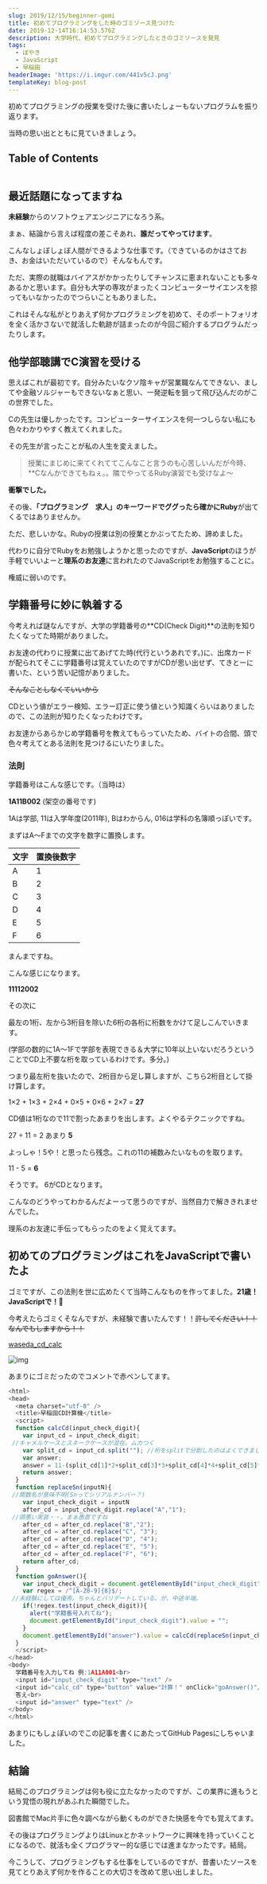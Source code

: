 ```yaml
---
slug: 2019/12/15/beginner-gomi
title: 初めてプログラミングをした時のゴミソース見つけた
date: 2019-12-14T16:14:53.576Z
description: 大学時代、初めてプログラミングしたときのゴミソースを発見
tags:
  - ぼやき
  - JavaScript
  - 早稲田
headerImage: 'https://i.imgur.com/441v5cJ.png'
templateKey: blog-post
---
```

初めてプログラミングの授業を受けた後に書いたしょーもないプログラムを振り返ります。

当時の思い出とともに見ていきましょう。

## Table of Contents

```toc

```

## 最近話題になってますね

**未経験**からのソフトウェアエンジニアになろう系。

まぁ、結論から言えば程度の差こそあれ、**誰だってやってけます**。

こんなしょぼしょぼ人間ができるような仕事です。（できているのかはさておき、お金はいただいているので）そんなもんです。

ただ、実際の就職はバイアスがかかったりしてチャンスに恵まれないことも多々あるかと思います。自分も大学の専攻がまったくコンピューターサイエンスを掠ってもいなかったのでつらいこともありました。

これはそんな私がとりあえず何かプログラミングを初めて、そのポートフォリオを全く活かさないで就活した軌跡が詰まったのが今回ご紹介するプログラムだったりします。

## 他学部聴講でC演習を受ける

思えばこれが最初です。自分みたいなクソ陰キャが営業職なんてできない、ましてや金融ソルジャーもできないなぁと思い、一発逆転を狙って飛び込んだのがこの世界でした。

Cの先生は優しかったです。コンピューターサイエンスを何一つしらない私にも色々わかりやすく教えてくれました。

その先生が言ったことが私の人生を変えました。

> 授業にまじめに来てくれててこんなこと言うのも心苦しいんだが今時、**Cなんかできてもねぇ。。隣でやってるRuby演習でも受けなよ～

**衝撃でした。**

その後、**「プログラミング　求人」**のキーワードでググったら確かに**Ruby**が出てくるではありませんか。

ただ、悲しいかな。Rubyの授業は別の授業とかぶってたため、諦めました。

代わりに自分でRubyをお勉強しようかと思ったのですが、**JavaScript**のほうが手軽でいいよーと**理系のお友達**に言われたのでJavaScriptをお勉強することに。

権威に弱いのです。

## 学籍番号に妙に執着する

今考えれば謎なんですが、大学の学籍番号の**CD(Check Digit)**の法則を知りたくなってた時期がありました。

お友達の代わりに授業に出てあげてた時(代行というあれです。)に、出席カードが配られてそこに学籍番号は覚えていたのですがCDが思い出せず、てきとーに書いた、という苦い記憶がありました。

~~そんなことしなくていいから~~

CDという値がエラー検知、エラー訂正に使う値という知識くらいはありましたので、この法則が知りたくなったわけです。

お友達からあらかじめ学籍番号を教えてもらっていたため、バイトの合間、頭で色々考えてとある法則を見つけるにいたりました。

### 法則

学籍番号はこんな感じです。（当時は）

**1A11B002** (架空の番号です)

1Aは学部, 11は入学年度(2011年), Bはわからん, 016は学科の名簿順っぽいです。

まずはA～Fまでの文字を数字に置換します。

| 文字  | 置換後数字 |
| --- | ----- |
| A   | 1     |
| B   | 2     |
| C   | 3     |
| D   | 4     |
| E   | 5     |
| F   | 6     |

まんまですね。

こんな感じになります。

**11112002**

その次に

最左の1桁、左から3桁目を除いた6桁の各桁に桁数をかけて足しこんでいきます。

(学部の数的に1A～1Fで学部を表現できる＆大学に10年以上いないだろうということでCD上不要な桁を取っているわけです。多分。)

つまり最左桁を抜いたので、2桁目から足し算しますが、こちら2桁目として掛け算します。

1×2 + 1×3 + 2×4 + 0×5 + 0×6 + 2×7 = **27**

CD値は1桁なので11で割ったあまりを出します。よくやるテクニックですね。

27 ÷ 11 = 2 あまり **5**

よっしゃ！5や！と思ったら残念。これの11の補数みたいなものを取ります。

11 - 5 = **6**

そうです。 6がCDとなります。

こんなのどうやってわかるんだよーって思うのですが、当然自力で解ききれませんでした。

理系のお友達に手伝ってもらったのをよく覚えてます。

## 初めてのプログラミングはこれをJavaScriptで書いたよ

ゴミですが、この法則を世に広めたくて当時こんなものを作ってました。**21歳！JavaScriptで！👊**

今考えたらゴミくそなんですが、未経験で書いたんです！！~~許してください！！なんでもしますから！！~~

[waseda_cd_calc
](https://github.com/tubone24/waseda_cd_calc)

![img](https://i.imgur.com/441v5cJ.png)

あまりにゴミだったのでコメントで赤ペンしてます。

```javascript
<html>
<head>
  <meta charset="utf-8" />
  <title>早稲田CD計算機</title>
  <script>
  function calcCd(input_check_digit){
    var input_cd = input_check_digit; //キャメルケースとスネークケースが混在。ムカつく
    var split_cd = input_cd.split(""); //桁をsplitで分割したのはよくできました
    var answer;
    answer = 11-(split_cd[1]*2+split_cd[3]*3+split_cd[4]*4+split_cd[5]*5+split_cd[6]*6+split_cd[7]*7)%11
    return answer;
  }
  function replaceSn(inputN){ //関数名が意味不明(Snってシリアルナンバー？)
    var input_check_digit = inputN
    after_cd = input_check_digit.replace("A","1"); //頭悪い実装・・。まぁ愚直ですね
    after_cd = after_cd.replace("B","2");
    after_cd = after_cd.replace("C", "3");
    after_cd = after_cd.replace("D", "4");
    after_cd = after_cd.replace("E", "5");
    after_cd = after_cd.replace("F", "6");
    return after_cd;
  }
  function goAnswer(){
    var input_check_digit = document.getElementById("input_check_digit").value;
    var regex = /^[A-Z0-9]{8}$/; //未経験にしては優秀。ちゃんとバリデートしている。が、中途半端。
    if(!regex.test(input_check_digit)){
      alert("学籍番号入れてね");
      document.getElementById("input_check_digit").value = "";
    }
    document.getElementById("answer").value = calcCd(replaceSn(input_check_digit));
  }
  </script>
</head>
<body>
  学籍番号を入力してね 例:1A11A001<br>
  <input id="input_check_digit" type="text" />
  <input id="calc_cd" type="button" value="計算！" onClick="goAnswer()"/><br>
  答え<br>
  <input id="answer" type="text" />
</body>
</html>
```

あまりにもしょぼいのでこの記事を書くにあたってGitHub Pagesにしちゃいました。

## 結論

結局このプログラミングは何も役に立たなかったのですが、この業界に進もうという覚悟の現れがあふれた瞬間でした。

図書館でMac片手に色々調べながら動くものができた快感を今でも覚えてます。

その後はプログラミングよりはLinuxとかネットワークに興味を持っていくことになるので、就活も全くプログラマー的な感じでは進まなかったです。結局。

今こうして、プログラミングもする仕事をしているのですが、昔書いたソースを見てとりあえず何かを作ることの大切さを改めて思い出しました。

